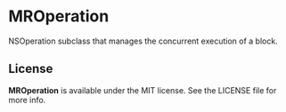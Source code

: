 # MROperation

NSOperation subclass that manages the concurrent execution of a block.

## License

**MROperation** is available under the MIT license. See the LICENSE file for more info.
